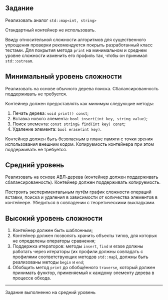 ## Задание

Реализовать аналог `std::map<int, string>`

Стандартный контейнер не использовать.

Ввиду относительной сложности алгоритмов для существенного упрощения проверки рекомендуется
покрыть разработанный класс тестами. Для покрытия метода `print` на минимальном и среднем
уровне сложности изменить его профиль так, чтобы он принимал `std::ostream`.

## Минимальный уровень сложности

Реализовать на основе обычного дерева поиска. Сбалансированность поддерживать не требуется.

Контейнер должен предоставлять как минимум следующие методы:
1. Печать дерева: `void print() const`;
2. Вставка нового элемента: `bool insert(int key, string value)`;
3. Поиск элемента: `const string& find(int key) const`;
4. Удаление элемента: `bool erase(int key)`.

Контейнер должен быть безопасным в плане памяти с точки зрения использования внешним кодом. 
Копируемость контейнера при этом поддерживать не требуется.

## Средний уровень 

Реализовать на основе АВЛ-дерева (контейнер должен поддерживать сбалансированность). 
Контейнер должен поддерживать копируемость.

Построить экспериментальным путём график сложности операций вставки, поиска и удаления в
зависимости от количества элементов в контейнере. Убедиться в совпадении с теоретическими
выкладками.

## Высокий уровень сложности

1) Контейнер должен быть шаблонным;
2) Контейнер должен позволять хранить объекты типов, для которых не определены операторы сравнения;
3) Поддержка итераторов: методы `insert`, `find` и erase должны работать через итераторы 
(их профили должны совпадать с профилями соответствующих методов `std::map`), 
должны быть реализованы методы `begin` и `end`;
4) Обобщить метод `print` до обобщённого `traverse`, который должен принимать функтор, 
применяемый к каждому элементу дерева в процессе обхода.

___

Задание выполненно на средний уровень
